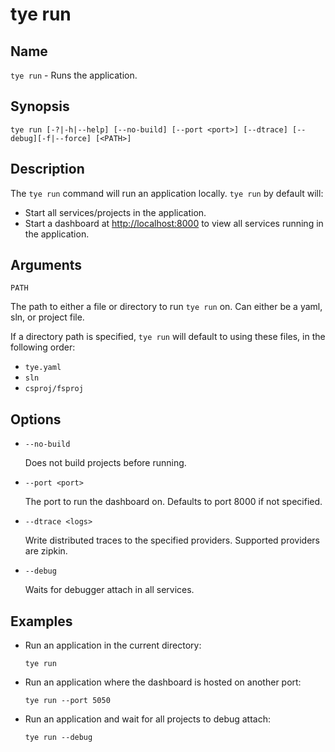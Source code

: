 # tye run

## Name

`tye run` - Runs the application.

## Synopsis 

```text
tye run [-?|-h|--help] [--no-build] [--port <port>] [--dtrace] [--debug][-f|--force] [<PATH>]
```

## Description

The `tye run` command will run an application locally. `tye run` by default will:

- Start all services/projects in the application.
- Start a dashboard at <http://localhost:8000> to view all services running in the application.

## Arguments

`PATH`

The path to either a file or directory to run `tye run` on. Can either be a yaml, sln, or project file.

If a directory path is specified, `tye run` will default to using these files, in the following order:

- `tye.yaml`
- `sln`
- `csproj/fsproj`

## Options

- `--no-build`

    Does not build projects before running.
    
- `--port <port>`

    The port to run the dashboard on. Defaults to port 8000 if not specified.

- `--dtrace <logs>`  

    Write distributed traces to the specified providers. Supported providers are zipkin.

- `--debug`

    Waits for debugger attach in all services.

## Examples

- Run an application in the current directory:

    ```text
    tye run
    ```

- Run an application where the dashboard is hosted on another port:

    ```text
    tye run --port 5050
    ```

- Run an application and wait for all projects to debug attach:

    ```text
    tye run --debug
    ```
